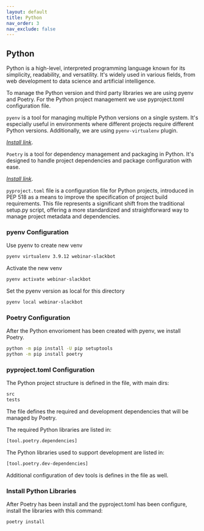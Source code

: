 ```yaml
---
layout: default
title: Python
nav_order: 3
nav_exclude: false
---
```


## Python

Python is a high-level, interpreted programming language known for its simplicity, readability, and versatility. It's widely used in various fields, from web development to data science and artificial intelligence.

To manage the Python version and third party libraries we are using pyenv and Poetry. For the Python project management we use pyproject.toml configuration file.

`pyenv` is a tool for managing multiple Python versions on a single system. It's especially useful in environments where different projects require different Python versions. Additionally, we are using `pyenv-virtualenv` plugin.

*[Install link](https://realpython.com/intro-to-pyenv/#installing-pyenv)*.

`Poetry` is a tool for dependency management and packaging in Python. It's designed to handle project dependencies and package configuration with ease.

*[Install link](https://python-poetry.org/docs/)*.

`pyproject.toml` file is a configuration file for Python projects, introduced in PEP 518 as a means to improve the specification of project build requirements. This file represents a significant shift from the traditional setup.py script, offering a more standardized and straightforward way to manage project metadata and dependencies.

### pyenv Configuration

Use pyenv to create new venv

```zsh
pyenv virtualenv 3.9.12 webinar-slackbot
```

Activate the new venv

```zsh
pyenv activate webinar-slackbot
```

Set the pyenv version as local for this directory

```zsh
pyenv local webinar-slackbot
```

### Poetry Configuration

After the Python envorioment has been created with pyenv, we install Poetry.

```zsh
python -m pip install -U pip setuptools
python -m pip install poetry
```

### pyproject.toml Configuration

The Python project structure is defined in the file, with main dirs:

```zsh
src
tests
```

The file defines the required and development dependencies that will be managed by Poetry.

The required Python libraries are listed in:

```zsh
[tool.poetry.dependencies]
```

The Python libraries used to support development are listed in:

```zsh
[tool.poetry.dev-dependencies]
```

Additional configuration of dev tools is defines in the file as well.

### Install Python Libraries

After Poetry has been install and the pyproject.toml has been configure, install the libraries with this command:

```zsh
poetry install
```
